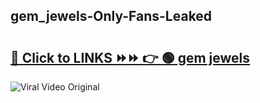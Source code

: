 
 ## gem_jewels-Only-Fans-Leaked

# <h2><a href="https://clipsfans.com/gem_jewels&ref=git">🔗 Click to LINKS ⏩⏩ 👉 🟢 gem jewels </a></h2>

<a href="https://clipsfans.com/gem_jewels&ref=git" rel="nofollow" data-target="animated-image.originalLink"><img src="https://i.ibb.co.com/xMMVF88/686577567.gif" alt="Viral Video Original" style="max-width: 100%; display: inline-block;" data-target="animated-image.originalImage"></a>
